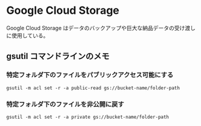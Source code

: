 # Google Cloud Storage

Google Cloud Storage はデータのバックアップや巨大な納品データの受け渡しに使用している。

## gsutil コマンドラインのメモ

### 特定フォルダ下のファイルをパブリックアクセス可能にする

`gsutil -m acl set -r -a public-read gs://bucket-name/folder-path`

### 特定フォルダ下のファイルを非公開に戻す

`gsutil -m acl set -r -a private gs://bucket-name/folder-path`
